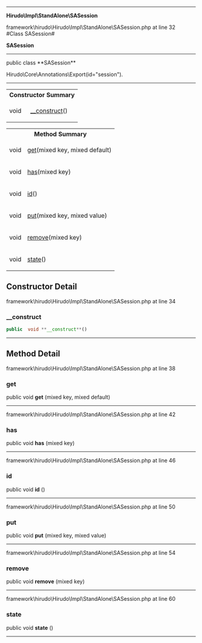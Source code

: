 
- - -

**Hirudo\Impl\StandAlone\SASession**
<div class="location">framework\hirudo\Hirudo\Impl\StandAlone\SASession.php at line 32</div>
#Class SASession#

**SASession**


- - -

<p class="signature">public  class **SASession**</p>

<div class="comment" id="overview_description"><p></p></div>

<dl>
<dt>Hirudo\Core\Annotations\Export(id="session").</dt>
</dl>

- - -

<table id="summary_constructor">
<tr><th colspan="2">Constructor Summary</th></tr>
<tr>
<td class="type"> void</td>
<td class="description"><p class="name"><a href="#__construct">__construct</a>()</p></td>
</tr>
</table>

<table id="summary_method">
<tr><th colspan="2">Method Summary</th></tr>
<tr>
<td class="type">  void</td>
<td class="description"><p class="name"><a href="#get">get</a>(mixed key, mixed default)</p></td>
</tr>
<tr>
<td class="type">  void</td>
<td class="description"><p class="name"><a href="#has">has</a>(mixed key)</p></td>
</tr>
<tr>
<td class="type">  void</td>
<td class="description"><p class="name"><a href="#id">id</a>()</p></td>
</tr>
<tr>
<td class="type">  void</td>
<td class="description"><p class="name"><a href="#put">put</a>(mixed key, mixed value)</p></td>
</tr>
<tr>
<td class="type">  void</td>
<td class="description"><p class="name"><a href="#remove">remove</a>(mixed key)</p></td>
</tr>
<tr>
<td class="type">  void</td>
<td class="description"><p class="name"><a href="#state">state</a>()</p></td>
</tr>
</table>

<h2 id="detail_method">Constructor Detail</h2>
<div class="location">framework\hirudo\Hirudo\Impl\StandAlone\SASession.php at line 34</div>
<h3 id="__construct()">__construct</h3>

```php
public  void **__construct**()
```
<div class="details">
</div>

- - -

<h2 id="detail_method">Method Detail</h2>
<div class="location">framework\hirudo\Hirudo\Impl\StandAlone\SASession.php at line 38</div>
<h3 id="get()">get</h3>

public  void **get** (mixed key, mixed default)<div class="details">
</div>

- - -

<div class="location">framework\hirudo\Hirudo\Impl\StandAlone\SASession.php at line 42</div>
<h3 id="has()">has</h3>

public  void **has** (mixed key)<div class="details">
</div>

- - -

<div class="location">framework\hirudo\Hirudo\Impl\StandAlone\SASession.php at line 46</div>
<h3 id="id()">id</h3>

public  void **id** ()<div class="details">
</div>

- - -

<div class="location">framework\hirudo\Hirudo\Impl\StandAlone\SASession.php at line 50</div>
<h3 id="put()">put</h3>

public  void **put** (mixed key, mixed value)<div class="details">
</div>

- - -

<div class="location">framework\hirudo\Hirudo\Impl\StandAlone\SASession.php at line 54</div>
<h3 id="remove()">remove</h3>

public  void **remove** (mixed key)<div class="details">
</div>

- - -

<div class="location">framework\hirudo\Hirudo\Impl\StandAlone\SASession.php at line 60</div>
<h3 id="state()">state</h3>

public  void **state** ()<div class="details">
</div>

- - -

